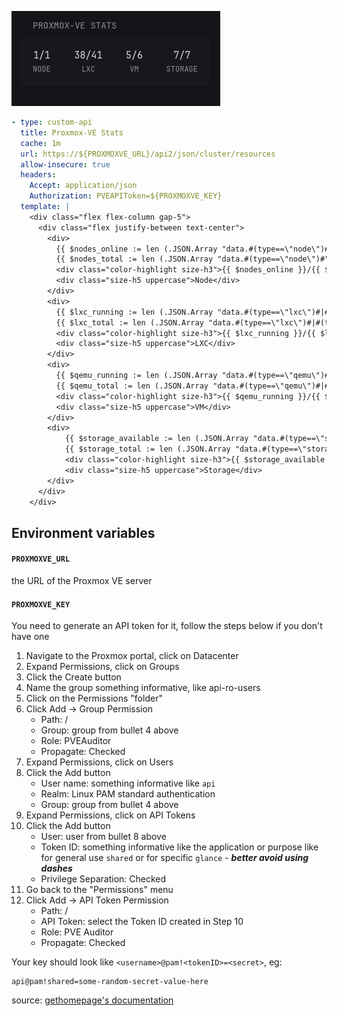 ![](preview.png)

```yaml
- type: custom-api
  title: Proxmox-VE Stats
  cache: 1m
  url: https://${PROXMOXVE_URL}/api2/json/cluster/resources
  allow-insecure: true
  headers:
    Accept: application/json
    Authorization: PVEAPIToken=${PROXMOXVE_KEY}
  template: |
    <div class="flex flex-column gap-5">
      <div class="flex justify-between text-center">
        <div>
          {{ $nodes_online := len (.JSON.Array "data.#(type==\"node\")#|#(status==\"online\")#") }}
          {{ $nodes_total := len (.JSON.Array "data.#(type==\"node\")#") }}
          <div class="color-highlight size-h3">{{ $nodes_online }}/{{ $nodes_total }}</div>
          <div class="size-h5 uppercase">Node</div>
        </div>
        <div>
          {{ $lxc_running := len (.JSON.Array "data.#(type==\"lxc\")#|#(status==\"running\")#|#(template==0)#") }}
          {{ $lxc_total := len (.JSON.Array "data.#(type==\"lxc\")#|#(template==0)#") }}
          <div class="color-highlight size-h3">{{ $lxc_running }}/{{ $lxc_total }}</div>
          <div class="size-h5 uppercase">LXC</div>
        </div>
        <div>
          {{ $qemu_running := len (.JSON.Array "data.#(type==\"qemu\")#|#(status==\"running\")#|#(template==0)#") }}
          {{ $qemu_total := len (.JSON.Array "data.#(type==\"qemu\")#|#(template==0)#") }}
          <div class="color-highlight size-h3">{{ $qemu_running }}/{{ $qemu_total }}</div>
          <div class="size-h5 uppercase">VM</div>
        </div>
        <div>
            {{ $storage_available := len (.JSON.Array "data.#(type==\"storage\")#|#(status==\"available\")#") }}
            {{ $storage_total := len (.JSON.Array "data.#(type==\"storage\")#") }}
            <div class="color-highlight size-h3">{{ $storage_available }}/{{ $storage_total }}</div>
            <div class="size-h5 uppercase">Storage</div>
        </div>
      </div>
    </div>
```

## Environment variables

#### `PROXMOXVE_URL`
the URL of the Proxmox VE server

#### `PROXMOXVE_KEY`
You need to generate an API token for it, follow the steps below if you don't have one

1. Navigate to the Proxmox portal, click on Datacenter
2. Expand Permissions, click on Groups
3. Click the Create button
4. Name the group something informative, like api-ro-users
5. Click on the Permissions "folder"
6. Click Add -> Group Permission
    - Path: /
    - Group: group from bullet 4 above
    - Role: PVEAuditor
    - Propagate: Checked
7. Expand Permissions, click on Users
8. Click the Add button
    - User name: something informative like `api`
    - Realm: Linux PAM standard authentication
    - Group: group from bullet 4 above
9. Expand Permissions, click on API Tokens
10. Click the Add button
    - User: user from bullet 8 above
    - Token ID: something informative like the application or purpose like  for general use `shared` or for specific `glance` - **_better avoid using dashes_**
    - Privilege Separation: Checked
11. Go back to the "Permissions" menu
12. Click Add -> API Token Permission
    - Path: /
    - API Token: select the Token ID created in Step 10
    - Role: PVE Auditor
    - Propagate: Checked

Your key should look like `<username>@pam!<tokenID>=<secret>`, eg:
```
api@pam!shared=some-random-secret-value-here
```

source: [gethomepage's documentation](https://github.com/gethomepage/homepage/blob/main/docs/widgets/services/proxmox.md)
